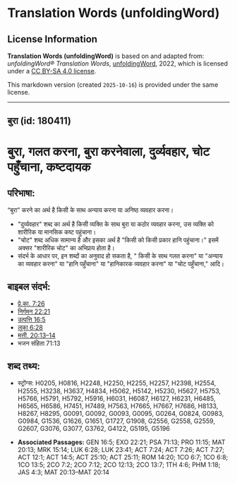# Translation Words (unfoldingWord)

## License Information

**Translation Words (unfoldingWord)** is based on and adapted from: _unfoldingWord® Translation Words_, [unfoldingWord](https://unfoldingword.org/utw), 2022, which is licensed under a [CC BY-SA 4.0 license](https://creativecommons.org/licenses/by-sa/4.0/legalcode.en).

This markdown version (created `2025-10-16`) is provided under the same license.



--------------------------------

## बुरा (id: 180411)

बुरा, गलत करना, बुरा करनेवाला, दुर्व्यवहार, चोट पहुँचाना, कष्टदायक
==================================================================

परिभाषा:
--------

“बुरा” करने का अर्थ है किसी के साथ अन्याय करना या अनिष्ठ व्यवहार करना।

* "दुर्व्यवहार" शब्द का अर्थ है किसी व्यक्ति के साथ बुरा या कठोर व्यवहार करना, उस व्यक्ति को शारीरिक या मानसिक कष्ट पहुंचाना।
* "चोट" शब्द अधिक सामान्य है और इसका अर्थ है "किसी को किसी प्रकार हानि पहुंचाना।" इसमें अक्सर "शारीरिक चोट" का अभिप्राय होता है।
* संदर्भ के आधार पर, इन शब्दों का अनुवाद हो सकता है, " किसी के साथ गलत करना" या "अन्याय का व्यवहार करना" या "हानि पहुँचाना" या "हानिकारक व्यवहार करना" या "चोट पहुँचाना," आदि।

बाइबल संदर्भ:
-------------

* [प्रे.का. 7:26](https://ref.ly/Acts7:26)
* [निर्गमन 22:21](https://ref.ly/Exod22:21)
* [उत्पत्ति 16:5](https://ref.ly/Gen16:5)
* [लूका 6:28](https://ref.ly/Luke6:28)
* [मत्ती. 20:13–14](https://ref.ly/Matt20:13-Matt20:14)
* भजन संहिता 71:13

शब्द तथ्य:
----------

* स्ट्रोंग्स: H0205, H0816, H2248, H2250, H2255, H2257, H2398, H2554, H2555, H3238, H3637, H4834, H5062, H5142, H5230, H5627, H5753, H5766, H5791, H5792, H5916, H6031, H6087, H6127, H6231, H6485, H6565, H6586, H7451, H7489, H7563, H7665, H7667, H7686, H8133, H8267, H8295, G0091, G0092, G0093, G0095, G0264, G0824, G0983, G0984, G1536, G1626, G1651, G1727, G1908, G2556, G2558, G2559, G2607, G3076, G3077, G3762, G4122, G5195, G5196

* **Associated Passages:** GEN 16:5; EXO 22:21; PSA 71:13; PRO 11:15; MAT 20:13; MRK 15:14; LUK 6:28; LUK 23:41; ACT 7:24; ACT 7:26; ACT 7:27; ACT 12:1; ACT 14:5; ACT 25:10; ACT 25:11; ROM 14:20; 1CO 6:7; 1CO 6:8; 1CO 13:5; 2CO 7:2; 2CO 7:12; 2CO 12:13; 2CO 13:7; 1TH 4:6; PHM 1:18; JAS 4:3; MAT 20:13–MAT 20:14

